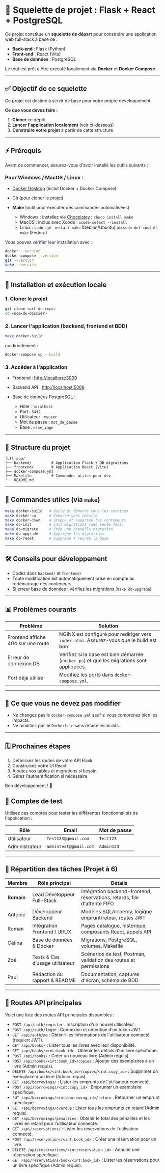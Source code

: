 # 📁 Squelette de projet : Flask + React + PostgreSQL

Ce projet constitue un **squelette de départ** pour construire une application web full-stack à base de :

* **Back-end** : Flask (Python)
* **Front-end** : React (Vite)
* **Base de données** : PostgreSQL

Le tout est prêt à être exécuté localement via **Docker** et **Docker Compose**.

---

## ✅ Objectif de ce squelette

Ce projet est destiné à servir de base pour votre propre développement.

**Ce que vous devez faire :**

1. **Cloner** ce dépôt
2. **Lancer l'application localement** (voir ci-dessous)
3. **Construire votre projet** à partir de cette structure

---

## ⚡ Prérequis

Avant de commencer, assurez-vous d'avoir installé les outils suivants :

### Pour Windows / MacOS / Linux :

* [Docker Desktop](https://www.docker.com/products/docker-desktop) (inclut Docker + Docker Compose)
* Git (pour cloner le projet)
* **Make** (outil pour exécuter des commandes automatisées)

  * Windows : installez via [Chocolatey](https://chocolatey.org/) : `choco install make`
  * MacOS : inclus avec Xcode : `xcode-select --install`
  * Linux : `sudo apt install make` (Debian/Ubuntu) ou `sudo dnf install make` (Fedora)

Vous pouvez vérifier leur installation avec :

```bash
docker --version
docker-compose --version
git --version
make --version
```

---

## 🔄 Installation et exécution locale

### 1. Cloner le projet

```bash
git clone <url-du-repo>
cd <nom-du-dossier>
```

### 2. Lancer l'application (backend, frontend et BDD)

```bash
make docker-build
```

ou directement :

```bash
docker-compose up --build
```

### 3. Accéder à l'application

* Frontend : [http://localhost:3000](http://localhost:3000)
* Backend API : [http://localhost:5009](http://localhost:5009)
* Base de données PostgreSQL :

  * Hôte : `localhost`
  * Port : `5432`
  * Utilisateur : `myuser`
  * Mot de passe : `mot_de_passe`
  * Base : `esme_inge`

---

## 🧐 Structure du projet

```
full-app/
├── backend/         # Application Flask + DB migrations
├── frontend/        # Application React (Vite)
├── docker-compose.yml
├── Makefile         # Commandes utiles pour dev
└── README.md
```

---

## 🚀 Commandes utiles (via `make`)

```bash
make docker-build   # Build et démarre tous les services
make docker-up      # Démarre sans rebuild
make docker-down    # Stoppe et supprime les conteneurs
make db-init        # Init migrations (une seule fois)
make db-migrate     # Crée une nouvelle migration
make db-upgrade     # Applique les migrations
make db-reset       # Supprime + recrée la base
```

---

## 🛠️ Conseils pour développement

* Codez dans `backend/` et `frontend/`
* Toute modification est automatiquement prise en compte au redémarrage des conteneurs
* Si erreur base de données : vérifiez les migrations (`make db-upgrade`)

---

## 📊 Problèmes courants

| Problème                           | Solution                                                                                   |
| ---------------------------------- | ------------------------------------------------------------------------------------------ |
| Frontend affiche 404 sur une route | NGINX est configuré pour rediriger vers `index.html`. Assurez-vous que le build est bon.   |
| Erreur de connexion DB             | Vérifiez si la base est bien démarrée (`docker ps`) et que les migrations sont appliquées. |
| Port déjà utilisé                  | Modifiez les ports dans `docker-compose.yml`.                                              |

---

## 🚫 Ce que vous ne devez pas modifier

* Ne changez pas le `docker-compose.yml` sauf si vous comprenez bien les impacts.
* Ne modifiez pas le `Dockerfile` sans refaire les builds.

---

## 🗓️ Prochaines étapes

1. Définissez les routes de votre API Flask
2. Construisez votre UI React
3. Ajoutez vos tables et migrations si besoin
4. Gérez l'authentification si nécessaire

Bon développement ! 🚀

## 👤 Comptes de test

Utilisez ces comptes pour tester les différentes fonctionnalités de l'application :

| Rôle           | Email                 | Mot de passe |
| -------------- | --------------------- | ------------ |
| Utilisateur    | `Test123@gmail.com`   | `Test123`    |
| Administrateur | `admintest@gmail.com` | `Admin123`   |

---

## 🧰 Répartition des tâches (Projet à 6)

| Membre     | Rôle principal                  | Détails                                                                  |
| ---------- | ------------------------------- | ------------------------------------------------------------------------ |
| **Romain** | Lead Développeur Full-Stack     | Intégration backend-frontend, réservations, retards, file d'attente FIFO |
| Antoine    | Développeur Backend             | Modèles SQLAlchemy, logique emprunt/retour, routes JWT                   |
| Roman      | Intégration Frontend / UI/UX    | Pages catalogue, historique, composants React, appels API                |
| Célina     | Base de données & Docker        | Migrations, PostgreSQL, volumes, Makefile                                |
| Zoé        | Tests & Cas d’usage utilisateur | Scénarios de test, Postman, validation des routes et permissions         |
| Paul       | Rédaction du rapport & README   | Documentation, captures d'écran, schéma de BDD                           |

---

## 🗾️ Routes API principales

Voici une liste des routes API principales disponibles :

* `POST /api/auth/register` : Inscription d'un nouvel utilisateur.
* `POST /api/auth/login` : Connexion et obtention d'un token JWT.
* `GET /api/auth/me` : Obtenir les informations de l'utilisateur connecté (requiert JWT).
* `GET /api/books/` : Lister tous les livres avec leur disponibilité.
* `GET /api/books/<int:book_id>` : Obtenir les détails d'un livre spécifique.
* `POST /api/books/` : Créer un nouveau livre (Admin requis).
* `POST /api/books/<int:book_id>/copies` : Ajouter des exemplaires à un livre (Admin requis).
* `DELETE /api/books/<int:book_id>/copies/<int:copy_id>` : Supprimer un exemplaire d'un livre (Admin requis).
* `GET /api/borrowings/` : Lister les emprunts de l'utilisateur connecté.
* `POST /api/borrowings/<int:copy_id>` : Emprunter un exemplaire spécifique.
* `PUT /api/borrowings/<int:borrowing_id>/return` : Retourner un emprunt spécifique.
* `GET /api/borrowings/overdue` : Lister tous les emprunts en retard (Admin requis).
* `GET /api/borrowings/penalties` : Obtenir le total des pénalités et les livres en retard pour l'utilisateur connecté.
* `GET /api/reservations/` : Lister les réservations de l'utilisateur connecté.
* `POST /api/reservations/<int:book_id>` : Créer une réservation pour un livre.
* `DELETE /api/reservations/<int:reservation_id>` : Annuler une réservation spécifique.
* `GET /api/reservations/book/<int:book_id>` : Lister les réservations pour un livre spécifique (Admin requis).

